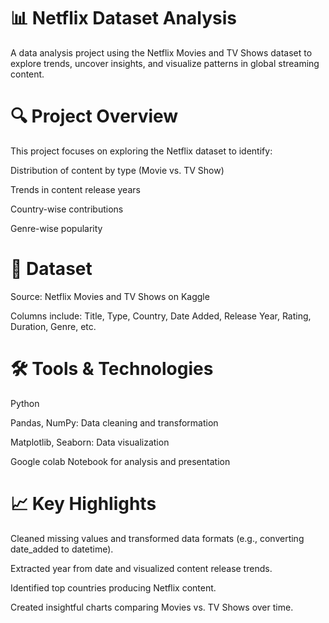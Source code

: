 # 📊 Netflix Dataset Analysis
A data analysis project using the Netflix Movies and TV Shows dataset to explore trends, uncover insights, and visualize patterns in global streaming content.

# 🔍 Project Overview
This project focuses on exploring the Netflix dataset to identify:

Distribution of content by type (Movie vs. TV Show)

Trends in content release years

Country-wise contributions

Genre-wise popularity

# 📁 Dataset
Source: Netflix Movies and TV Shows on Kaggle

Columns include: Title, Type, Country, Date Added, Release Year, Rating, Duration, Genre, etc.

# 🛠️ Tools & Technologies
Python

Pandas, NumPy: Data cleaning and transformation

Matplotlib, Seaborn: Data visualization

Google colab Notebook for analysis and presentation

# 📈 Key Highlights
Cleaned missing values and transformed data formats (e.g., converting date_added to datetime).

Extracted year from date and visualized content release trends.

Identified top countries producing Netflix content.

Created insightful charts comparing Movies vs. TV Shows over time.

